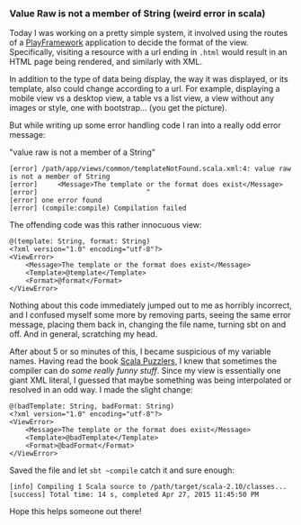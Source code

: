 ### Value Raw is not a member of String (weird error in scala)

Today I was working on a pretty simple system, it involved using the 
routes of a [PlayFramework] application to decide the format of the view. 
Specifically, visiting a resource with a url ending in `.html` would 
result in an HTML page being rendered, and similarly with XML.

In addition to the type of data being display, the way it was displayed, 
or its template, also could change according to a url. For example, 
displaying a mobile view vs a desktop view, a table vs a list view, a 
view without any images or style, one with bootstrap... (you get the 
picture). 

But while writing up some error handling code I ran into a really odd 
error message:

"value raw is not a member of a String"

	[error] /path/app/views/common/templateNotFound.scala.xml:4: value raw is not a member of String
	[error] 	<Message>The template or the format does exist</Message>
	[error] 	                      ^
	[error] one error found
	[error] (compile:compile) Compilation failed

The offending code was this rather innocuous view:

	@(template: String, format: String) 
	<?xml version="1.0" encoding="utf-8"?>
	<ViewError>
		<Message>The template or the format does exist</Message>
		<Template>@template</Template>
		<Format>@format</Format>
	</ViewError>

Nothing about this code immediately jumped out to me as horribly 
incorrect, and I confused myself some more by removing parts, 
seeing the same error message, placing them back in, changing the 
file name, turning sbt on and off. And in general, scratching my head. 

After about 5 or so minutes of this, I became suspicious of my variable 
names. Having read the book [Scala Puzzlers], I knew that sometimes the 
compiler can do _some really funny stuff_. Since my view is essentially 
one giant XML literal, I guessed that maybe something was being 
interpolated or resolved in an odd way. I made the slight change: 


	@(badTemplate: String, badFormat: String) 
	<?xml version="1.0" encoding="utf-8"?>
	<ViewError>
		<Message>The template or the format does exist</Message>
		<Template>@badTemplate</Template>
		<Format>@badFormat</Format>
	</ViewError>

Saved the file and let `sbt ~compile` catch it and sure enough:

	[info] Compiling 1 Scala source to /path/target/scala-2.10/classes...
	[success] Total time: 14 s, completed Apr 27, 2015 11:45:50 PM

Hope this helps someone out there!

[Scala Puzzlers]:http://scalapuzzlers.com/
[PlayFramework]:https://www.playframework.com/documentation/2.3.x/Home
